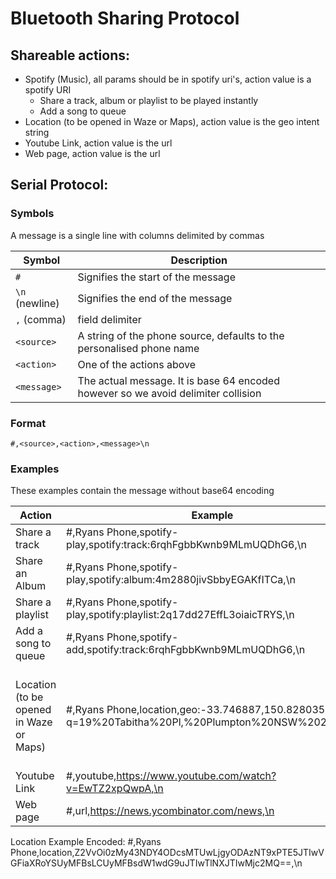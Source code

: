 # Bluetooth Sharing Protocol

## Shareable actions:
- Spotify (Music), all params should be in spotify uri's, action value is a spotify URI
  - Share a track, album or playlist to be played instantly
  - Add a song to queue 
- Location (to be opened in Waze or Maps), action value is the geo intent string
- Youtube Link, action value is the url
- Web page, action value is the url

## Serial Protocol:
### Symbols

A message is a single line with columns delimited by commas

|Symbol|Description|
---|---
|`#`|Signifies the start of the message|
|`\n` (newline)|Signifies the end of the message|
|`,` (comma)|field delimiter|
|`<source>`|A string of the phone source, defaults to the personalised phone name|
|`<action>`|One of the actions above|
|`<message>`|The actual message. It is base 64 encoded however so we avoid delimiter collision|

### Format 
`#,<source>,<action>,<message>\n`

### Examples
These examples contain the message without base64 encoding

|Action|Example|Description|
---|---|---
|Share a track|#,Ryans Phone,spotify-play,spotify:track:6rqhFgbbKwnb9MLmUQDhG6,\n|
|Share an Album|#,Ryans Phone,spotify-play,spotify:album:4m2880jivSbbyEGAKfITCa,\n|
|Share a playlist|#,Ryans Phone,spotify-play,spotify:playlist:2q17dd27EffL3oiaicTRYS,\n|
|Add a song to queue|#,Ryans Phone,spotify-add,spotify:track:6rqhFgbbKwnb9MLmUQDhG6,\n|
|Location (to be opened in Waze or Maps)|#,Ryans Phone,location,geo:-33.746887,150.828035?q=19%20Tabitha%20Pl,%20Plumpton%20NSW%202761,\n| The q parameter is a friendly name for the location and must be URI encoded
|Youtube Link|#,youtube,https://www.youtube.com/watch?v=EwTZ2xpQwpA,\n|
|Web page|#,url,https://news.ycombinator.com/news,\n|


Location Example Encoded:
#,Ryans Phone,location,Z2VvOi0zMy43NDY4ODcsMTUwLjgyODAzNT9xPTE5JTIwVGFiaXRoYSUyMFBsLCUyMFBsdW1wdG9uJTIwTlNXJTIwMjc2MQ==,\n
